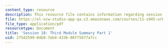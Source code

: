 ```yaml
---
content_type: resource
description: This resource file contains information regarding session 18.
file: https://ol-ocw-studio-app-qa.s3.amazonaws.com/courses/11-s945-urbanizing-china-a-reflective-dialogue-fall-2013/275d259904b87eb4433608f75677a7cc_MIT11_S945F13_Session18.pdf
file_type: application/pdf
resourcetype: Document
title: 'Session 18: Third Module Summary Part 1'
uid: 275d2599-04b8-7eb4-4336-08f75677a7cc
---
```

